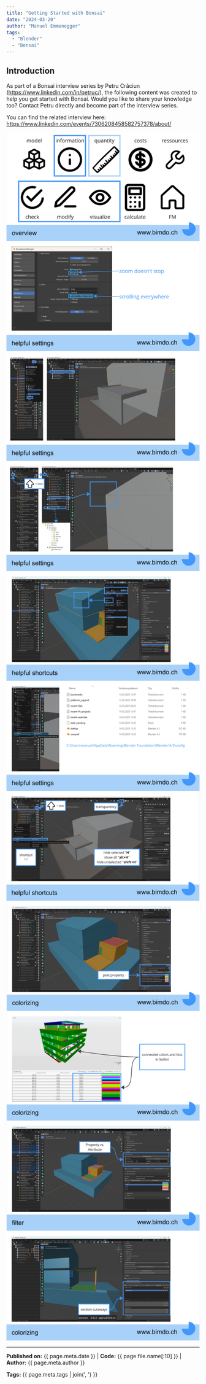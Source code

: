 ```yaml
---
title: "Getting Started with Bonsai"
date: "2024-03-20"
author: "Manuel Emmenegger"
tags:
  - "Blender"
  - "Bonsai"
---
```


## Introduction
As part of a Bonsai interview series by Petru Crăciun (https://www.linkedin.com/in/petruc/), the following content was created to help you get started with Bonsai. Would you like to share your knowledge too? Contact Petru directly and become part of the interview series.

You can find the related interview here: https://www.linkedin.com/events/7306208458582757378/about/


[![Bonsai Overview](assets/bo100-1001_01_bonsai-overview.jpg)](assets/bo100-1001_01_bonsai-overview.jpg)
[![Blender Settings](assets/bo100-1001_02_bonsai-blender-settings.jpg)](assets/bo100-1001_02_bonsai-blender-settings.jpg)
[![Bonsai Navigator](assets/bo100-1001_03_bonsai-navigator.jpg)](assets/bo100-1001_03_bonsai-navigator.jpg)
[![Bonsai Shift](assets/bo100-1001_04_bonsai-shift.jpg)](assets/bo100-1001_04_bonsai-shift.jpg)
[![Bonsai Levels](assets/bo100-1001_05_bonsai-levels.jpg)](assets/bo100-1001_05_bonsai-levels.jpg)
[![Bonsai User Preferences](assets/bo100-1001_06_bonsai-userpref.jpg)](assets/bo100-1001_06_bonsai-userpref.jpg)
[![Bonsai Shortcuts](assets/bo100-1001_07_bonsai-shortcuts.jpg)](assets/bo100-1001_07_bonsai-shortcuts.jpg)
[![Bonsai Colorizing](assets/bo100-1001_08_bonsai-colorizing.jpg)](assets/bo100-1001_08_bonsai-colorizing.jpg)
[![Bonsai Solibri](assets/bo100-1001_09_bonsai-solibri.jpg)](assets/bo100-1001_09_bonsai-solibri.jpg)
[![Bonsai Filters](assets/bo100-1001_10_bonsai-filters.jpg)](assets/bo100-1001_10_bonsai-filters.jpg)
[![Bonsai Sections](assets/bo100-1001_11_bonsai-sections.jpg)](assets/bo100-1001_11_bonsai-sections.jpg)


---
**Published on:** {{ page.meta.date }} | **Code:** {{ page.file.name[:10] }}  | **Author:** {{ page.meta.author }}

**Tags:** {{ page.meta.tags | join(', ') }} 